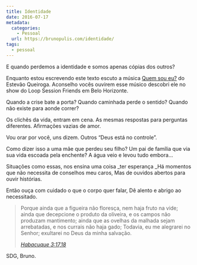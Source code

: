 ```yaml
---
title: Identidade
date: 2016-07-17
metadata:
  categories:
    - Pessoal
  url: https://brunopulis.com/identidade/
tags:
  - pessoal
---
```


E quando perdemos a identidade e somos apenas cópias dos outros?

Enquanto estou escrevendo este texto escuto a música [Quem sou eu?](https://open.spotify.com/track/2F1KQZSg0Wyt4IdDxIA3uF) do Estevão Queiroga. Aconselho vocês ouvirem esse músico descobri ele no show do Loop Session Friends em Belo Horizonte.

Quando a crise bate a porta?
Quando caminhada perde o sentido?
Quando não existe para aonde correr?

Os clichês da vida, entram em cena.
As mesmas respostas para perguntas diferentes.
Afirmações vazias de amor.

Vou orar por você, uns dizem.
Outros “Deus está no controle”.

Como dizer isso a uma mãe que perdeu seu filho?
Um pai de família que via sua vida escoada pela enchente?
A água veio e levou tudo embora…

Situações como essas, nos ensina uma coisa _ter esperança
\_Há momentos que não necessita de conselhos meu caros,
Mas de ouvidos abertos para ouvir histórias.

Então ouça com cuidado o que o corpo quer falar,
Dê alento e abrigo ao necessitado.

> Porque ainda que a figueira não floresça, nem haja fruto na vide; ainda que decepcione o produto da oliveira, e os campos não produzam mantimento; ainda que as ovelhas da malhada sejam arrebatadas, e nos currais não haja gado;
> Todavia, eu me alegrarei no Senhor; exultarei no Deus da minha salvação.
>
> <cite><a href="https://www.bibliaonline.com.br/acf/hc/3/17,18" target="_blank" rel="noreferrer noopener">Habacuque 3:17,18</a></cite>

SDG,
Bruno.
